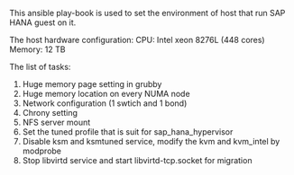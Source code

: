 This ansible play-book is used to set the environment of host that run SAP HANA guest on it.

The host hardware configuration:
CPU: Intel xeon 8276L (448 cores)
Memory: 12 TB

The list of tasks:
1. Huge memory page setting in grubby
2. Huge memory location on every NUMA node
3. Network configuration (1 swtich and 1 bond)
4. Chrony setting
5. NFS server mount
6. Set the tuned profile that is suit for sap_hana_hypervisor
7. Disable ksm and ksmtuned service, modify the kvm and kvm_intel by modprobe
8. Stop libvirtd service and start libvirtd-tcp.socket for migration
